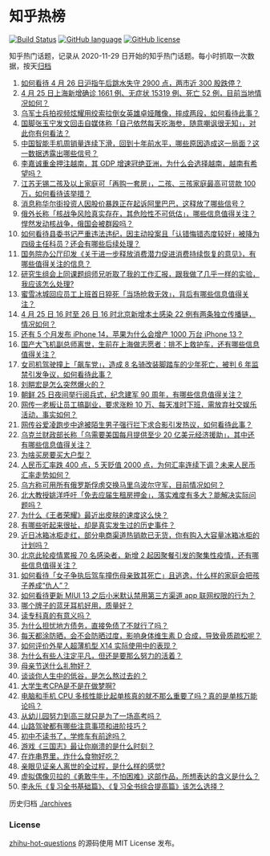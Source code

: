 # 知乎热榜
[![Build Status](https://github.com/ToWeLong/zhihu-hot-questions/workflows/CI/badge.svg)](https://github.com/ToWeLong/zhihu-hot-questions/actions)
[![GitHub language](https://img.shields.io/badge/language-golang-orange.svg)](https://golang.org/)
[![GitHub license](https://img.shields.io/github/license/ToWeLong/zhihu-hot-questions)](https://github.com/ToWeLong/zhihu-hot-questions/blob/main/LICENSE)

知乎热门话题，记录从 2020-11-29 日开始的知乎热门话题。每小时抓取一次数据，按天[归档](./archives)

<!-- BEGIN -->

1. [如何看待  4 月 26 日沪指午后跳水失守 2900 点，两市近 300 股跌停？](https://www.zhihu.com/question/530074401)
1. [4 月 25 日上海新增确诊 1661 例、无症状 15319 例、死亡 52 例，目前当地情况如何？](https://www.zhihu.com/question/530047960)
1. [乌军士兵拍视频炫耀用绞索拉倒女英雄卓娅雕像，摔成两段，如何看待此事？](https://www.zhihu.com/question/529712206)
1. [国脚张玉宁发文回击自媒体称「自己依然每天吃海参，随意嘲讽很无知」，对此你有何看法？](https://www.zhihu.com/question/530086062)
1. [中国智能手机周销量连续下滑，回到十年前水平，哪些原因造成这一局面？这一数据透露出哪些信号？](https://www.zhihu.com/question/530064963)
1. [李嘉诚重金押注越南，其 GDP 增速冠绝亚洲，为什么会选择越南，越南有希望吗？](https://www.zhihu.com/question/530004803)
1. [江苏无锡二孩及以上家庭可「再购一套房」，二孩、三孩家庭最高可贷款 100 万，如何看待该举措？](https://www.zhihu.com/question/530085028)
1. [消息称华尔街投资人因股价暴跌正在起诉阿里巴巴，这释放了哪些信号？](https://www.zhihu.com/question/530087383)
1. [俄外长称「核战争风险真实存在，其危险性不可低估」，哪些信息值得关注？悍然发动核战争，俄国会被群殴吗？](https://www.zhihu.com/question/530064234)
1. [如何看待县委书记严重违法违纪，因主动投案且「认错悔错态度较好」被降为四级主任科员？还会有哪些后续处理？](https://www.zhihu.com/question/487236640)
1. [国务院办公厅印发《关于进一步释放消费潜力促进消费持续恢复的意见》，有哪些值得关注的信息？](https://www.zhihu.com/question/529957696)
1. [研究生组会上同课题组师兄听取了我的工作汇报，跟我做了几乎一样的实验，我应该怎么处理?](https://www.zhihu.com/question/524078167)
1. [蜜雪冰城回应员工上班首日猝死「当场抢救无效」，背后有哪些信息值得关注？](https://www.zhihu.com/question/530063723)
1. [4 月 25 日 16 时至 26 日 16 时北京新增本土感染 22 例有两条独立传播链，情况如何？](https://www.zhihu.com/question/530132955)
1. [还有 5 个月发布 iPhone 14，苹果为什么会增产 1000 万台 iPhone 13？](https://www.zhihu.com/question/529880935)
1. [国产大飞机副总师离世，生前在上海做志愿者：排不上救护车，还有哪些信息值得关注？](https://www.zhihu.com/question/530098523)
1. [女司机驾驶撞上「飙车党」，造成 8 名骑改装脚踏车的少年死亡，被判 6 年监禁引发争议，如何看待此事？](https://www.zhihu.com/question/529919420)
1. [刘畊宏是怎么突然爆火的？](https://www.zhihu.com/question/529433065)
1. [朝鲜 25 日夜间举行阅兵式，纪念建军 90 周年，有哪些信息值得关注？](https://www.zhihu.com/question/530099706)
1. [网传一老板让员工搞副业，要求涨粉 10 万、每天准时下班，需放弃社交娱乐活动，事实如何？](https://www.zhihu.com/question/530108304)
1. [网传谷爱凌跑步中途被陌生男子强行拦下求合影引发热议，如何看待此事？](https://www.zhihu.com/question/529994798)
1. [乌克兰财政部长称「乌需要美国每月提供至少 20 亿美元经济援助」，其中还有哪些信息值得关注？](https://www.zhihu.com/question/530082309)
1. [为啥买房要买大户型？](https://www.zhihu.com/question/467557630)
1. [人民币汇率跌 400 点，5 天贬值 2000 点，为何汇率连续下调？未来人民币汇率走势如何？](https://www.zhihu.com/question/529913304)
1. [乌方称可用所有俄罗斯俘虏交换马里乌波尔守军，目前情况如何？](https://www.zhihu.com/question/529875700)
1. [北大教授姚洋呼吁「免去应届生租房押金」，落实难度有多大？能解决实际问题吗？](https://www.zhihu.com/question/530075048)
1. [为什么《王者荣耀》最近出皮肤的速度这么快？](https://www.zhihu.com/question/529802488)
1. [有哪些听起来很扯，却是真实发生过的历史事件？](https://www.zhihu.com/question/280346516)
1. [近日冰箱冰柜走红，部分电商渠道热销款已无货，你有购入大容量冰箱冰柜的计划吗？](https://www.zhihu.com/question/527737503)
1. [北京此轮疫情累报 70 名感染者，新增 2 起因聚餐引发的聚集性疫情，还有哪些信息值得关注？](https://www.zhihu.com/question/529945622)
1. [如何看待「女子争执后驾车撞伤母亲致其死亡」且逃逸，什么样的家庭会把孩子养成“仇人”？](https://www.zhihu.com/question/530077465)
1. [如何看待更新 MIUI 13 之后小米默认禁用第三方渠道 app 联网权限的行为？](https://www.zhihu.com/question/529202154)
1. [哪个牌子的蓝牙耳机好用，质量好？](https://www.zhihu.com/question/350693955)
1. [读专科真的有意义吗？](https://www.zhihu.com/question/530051182)
1. [为什么担忧地方债务，直接免债了不就行了吗？](https://www.zhihu.com/question/529562251)
1. [每天都涂防晒，会不会防晒过度，影响身体维生素 D 合成，导致骨质疏松呢？](https://www.zhihu.com/question/529871750)
1. [如何评价外星人超薄机型 X14 实际使用中的表现？](https://www.zhihu.com/question/524864086)
1. [为什么有些人注定平凡，但还是要那么努力的活着？](https://www.zhihu.com/question/529506509)
1. [母亲节送什么礼物好？](https://www.zhihu.com/question/275592869)
1. [谈谈你人生中的低谷，是怎么熬过去的？](https://www.zhihu.com/question/529452795)
1. [大学生考CPA是不是在做梦啊?](https://www.zhihu.com/question/332639912)
1. [电脑和手机 CPU 多核性能比起单核真的就不那么重要了吗？真的是单核万能论吗？](https://www.zhihu.com/question/529482894)
1. [从幼儿园努力到高三就只是为了一场高考吗？](https://www.zhihu.com/question/529929554)
1. [山路驾驶都有哪些注意事项和进阶技巧？](https://www.zhihu.com/question/56025019)
1. [初中不读书了，学修车有前途吗？](https://www.zhihu.com/question/529215610)
1. [游戏《三国志》最让你崩溃的是什么时刻？](https://www.zhihu.com/question/404100032)
1. [在炸串界里，炸什么食物好吃？](https://www.zhihu.com/question/457625349)
1. [亲眼见证亲人离世的全过程，是什么样的感觉?](https://www.zhihu.com/question/332726988)
1. [虚拟偶像贝拉的《勇敢牛牛，不怕困难》这部作品，所想表达的含义是什么？](https://www.zhihu.com/question/529361855)
1. [李永乐《复习全书基础篇》、《复习全书综合提高篇》该怎么选择？](https://www.zhihu.com/question/529980980)

<!-- END -->

历史归档 [./archives](./archives)


### License
[zhihu-hot-questions](https://github.com/towelong/zhihu-hot-questions) 的源码使用 MIT License 发布。